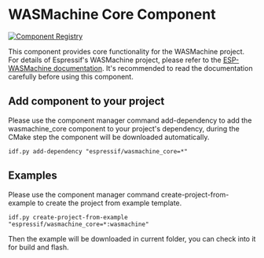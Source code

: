 # WASMachine Core Component

[![Component Registry](https://components.espressif.com/components/espressif/wasmachine_core/badge.svg)](https://components.espressif.com/components/espressif/wasmachine_core)

This component provides core functionality for the WASMachine project. For details of Espressif's WASMachine project, please refer to the [ESP-WASMachine documentation](https://github.com/espressif/esp-wasmachine/blob/master/README.md). It's recommended to read the documentation carefully before using this component.

## Add component to your project
Please use the component manager command add-dependency to add the wasmachine_core component to your project's dependency, during the CMake step the component will be downloaded automatically.

```shell
idf.py add-dependency "espressif/wasmachine_core=*"
```

## Examples
Please use the component manager command create-project-from-example to create the project from example template.

```shell
idf.py create-project-from-example "espressif/wasmachine_core=*:wasmachine"
```

Then the example will be downloaded in current folder, you can check into it for build and flash.
